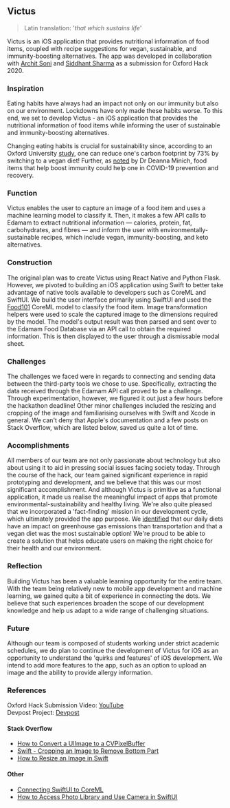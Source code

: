 ## Victus

> Latin translation: '_that which sustains life_'

Victus is an iOS application that provides nutritional information of food items, coupled with recipe suggestions for vegan, sustainable, and immunity-boosting alternatives. The app was developed in collaboration with [Archit Soni](https://github.com/archit-soni) and [Siddhant Sharma](https://github.com/sidsharma3) as a submission for Oxford Hack 2020.

### Inspiration

Eating habits have always had an impact not only on our immunity but also on our environment. Lockdowns have only made these habits worse. To this end, we set to develop Victus - an iOS application that provides the nutritional information of food items while informing the user of sustainable and immunity-boosting alternatives. 

Changing eating habits is crucial for sustainability since, according to an Oxford University [study](https://www.independent.co.uk/life-style/health-and-families/veganism-environmental-impact-planet-reduced-plant-based-diet-humans-study-a8378631.html), one can reduce one's carbon footprint by 73% by switching to a vegan diet! Further, as [noted](https://www.prweb.com/releases/edamam_launches_an_immunity_supporting_diet_and_meal_recommender_for_the_covid_19_era/prweb17168115.htm) by Dr Deanna Minich, food items that help boost immunity could help one in COVID-19 prevention and recovery.

### Function

Victus enables the user to capture an image of a food item and uses a machine learning model to classify it. Then, it makes a few API calls to Edamam to extract nutritional information — calories, protein, fat, carbohydrates, and fibres — and inform the user with environmentally-sustainable recipes, which include vegan, immunity-boosting, and keto alternatives. 

### Construction

The original plan was to create Victus using React Native and Python Flask. However, we pivoted to building an iOS application using Swift to better take advantage of native tools available to developers such as CoreML and SwiftUI. We build the user interface primarily using SwiftUI and used the [Food101](https://github.com/ph1ps/Food101-CoreML) CoreML model to classify the food item. Image transformation helpers were used to scale the captured image to the dimensions required by the model. The model's output result was then parsed and sent over to the Edamam Food Database via an API call to obtain the required information. This is then displayed to the user through a dismissable modal sheet.

### Challenges

The challenges we faced were in regards to connecting and sending data between the third-party tools we chose to use. Specifically, extracting the data received through the Edamam API call proved to be a challenge. Through experimentation, however, we figured it out just a few hours before the hackathon deadline! Other minor challenges included the resizing and cropping of the image and familiarising ourselves with Swift and Xcode in general. We can't deny that Apple's documentation and a few posts on Stack Overflow, which are listed below, saved us quite a lot of time.

### Accomplishments

All members of our team are not only passionate about technology but also about using it to aid in pressing social issues facing society today. Through the course of the hack, our team gained significant experience in rapid prototyping and development, and we believe that this was our most significant accomplishment. And although Victus is primitive as a functional application, it made us realise the meaningful impact of apps that promote environmental-sustainability and healthy living. We're also quite pleased that we incorporated a 'fact-finding' mission in our development cycle, which ultimately provided the app purpose. We [identified](https://ourworldindata.org/food-choice-vs-eating-local) that our daily diets have an impact on greenhouse gas emissions than transportation and that a vegan diet was the most sustainable option! We're proud to be able to create a solution that helps educate users on making the right choice for their health and our environment.

### Reflection

Building Victus has been a valuable learning opportunity for the entire team. With the team being relatively new to mobile app development and machine learning, we gained quite a bit of experience in connecting the dots. We believe that such experiences broaden the scope of our development knowledge and help us adapt to a wide range of challenging situations.

### Future

Although our team is composed of students working under strict academic schedules, we do plan to continue the development of Victus for iOS as an opportunity to understand the 'quirks and features' of iOS development. We intend to add more features to the app, such as an option to upload an image and the ability to provide allergy information. 

### References
Oxford Hack Submission Video: [YouTube](https://youtu.be/A8DvlulOE4U)  
Devpost Project: [Devpost](https://devpost.com/software/victus)

#### Stack Overflow
- [How to Convert a UIImage to a CVPixelBuffer](https://stackoverflow.com/questions/44462087/how-to-convert-a-uiimage-to-a-cvpixelbuffer)
- [Swift - Cropping an Image to Remove Bottom Part](https://stackoverflow.com/questions/60617982/swift-cropping-an-image-to-remove-bottom-part)
- [How to Resize an Image in Swift](https://stackoverflow.com/questions/31314412/how-to-resize-image-in-swift)

#### Other
- [Connecting SwiftUI to CoreML](https://www.hackingwithswift.com/books/ios-swiftui/connecting-swiftui-to-core-ml)
- [How to Access Photo Library and Use Camera in SwiftUI](https://www.appcoda.com/swiftui-camera-photo-library/)

